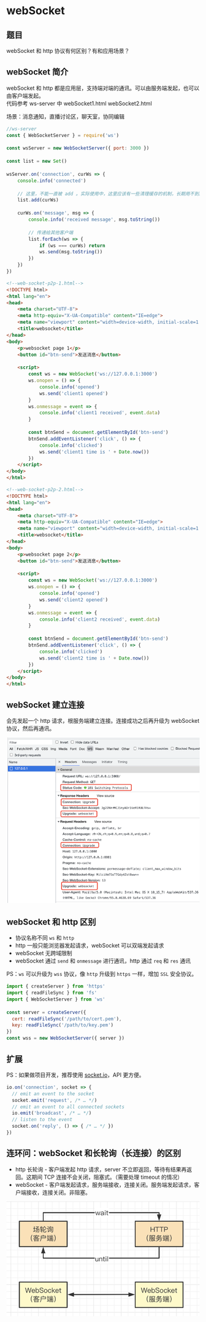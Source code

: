 # webSocket

## 题目

webSocket 和 http 协议有何区别？有和应用场景？

## webSocket 简介

webSocket 和 http 都是应用层，支持端对端的通讯。可以由服务端发起，也可以由客户端发起。<br>
代码参考 ws-server 中 webSocket1.html webSocket2.html

场景：消息通知，直播讨论区，聊天室，协同编辑

```js
//ws-server
const { WebSocketServer } = require('ws')

const wsServer = new WebSocketServer({ port: 3000 })

const list = new Set()

wsServer.on('connection', curWs => {
    console.info('connected')

    // 这里，不能一直被 add 。实际使用中，这里应该有一些清理缓存的机制，长期用不到的 ws 要被 delete
    list.add(curWs)

    curWs.on('message', msg => {
        console.info('received message', msg.toString())

        // 传递给其他客户端
        list.forEach(ws => {
            if (ws === curWs) return
            ws.send(msg.toString())
        })
    })
})
```
```html
<!--web-socket-p2p-1.html-->
<!DOCTYPE html>
<html lang="en">
<head>
    <meta charset="UTF-8">
    <meta http-equiv="X-UA-Compatible" content="IE=edge">
    <meta name="viewport" content="width=device-width, initial-scale=1.0">
    <title>websocket</title>
</head>
<body>
    <p>websocket page 1</p>
    <button id="btn-send">发送消息</button>

    <script>
        const ws = new WebSocket('ws://127.0.0.1:3000')
        ws.onopen = () => {
            console.info('opened')
            ws.send('client1 opened')
        }
        ws.onmessage = event => {
            console.info('client1 received', event.data)
        }

        const btnSend = document.getElementById('btn-send')
        btnSend.addEventListener('click', () => {
            console.info('clicked')
            ws.send('client1 time is ' + Date.now())
        })
    </script>
</body>
</html>
```
```html
<!--web-socket-p2p-2.html-->
<!DOCTYPE html>
<html lang="en">
<head>
    <meta charset="UTF-8">
    <meta http-equiv="X-UA-Compatible" content="IE=edge">
    <meta name="viewport" content="width=device-width, initial-scale=1.0">
    <title>websocket</title>
</head>
<body>
    <p>websocket page 2</p>
    <button id="btn-send">发送消息</button>

    <script>
        const ws = new WebSocket('ws://127.0.0.1:3000')
        ws.onopen = () => {
            console.info('opened')
            ws.send('client2 opened')
        }
        ws.onmessage = event => {
            console.info('client2 received', event.data)
        }

        const btnSend = document.getElementById('btn-send')
        btnSend.addEventListener('click', () => {
            console.info('clicked')
            ws.send('client2 time is ' + Date.now())
        })
    </script>
</body>
</html>
```
## webSocket 建立连接

会先发起一个 http 请求，根服务端建立连接。连接成功之后再升级为 webSocket 协议，然后再通讯。

![](./img/ws连接.png)

## webSocket 和 http 区别

- 协议名称不同 `ws` 和 `http`
- http 一般只能浏览器发起请求，webSocket 可以双端发起请求
- webSocket 无跨域限制
- webSocket 通过 `send` 和 `onmessage` 进行通讯，http 通过 `req` 和 `res` 通讯

PS：`ws` 可以升级为 `wss` 协议，像 `http` 升级到 `https` 一样，增加 `SSL` 安全协议。

```js
import { createServer } from 'https'
import { readFileSync } from 'fs'
import { WebSocketServer } from 'ws'

const server = createServer({
  cert: readFileSync('/path/to/cert.pem'),
  key: readFileSync('/path/to/key.pem')
})
const wss = new WebSocketServer({ server })
```

## 扩展

PS：如果做项目开发，推荐使用 [socket.io](https://www.npmjs.com/package/socket.io)，API 更方便。

```js
io.on('connection', socket => {
  // emit an event to the socket
  socket.emit('request', /* … */)
  // emit an event to all connected sockets
  io.emit('broadcast', /* … */)
  // listen to the event
  socket.on('reply', () => { /* … */ })
})
```

## 连环问：webSocket 和长轮询（长连接）的区别

- http 长轮询 - 客户端发起 http 请求，server 不立即返回，等待有结果再返回。这期间 TCP 连接不会关闭，阻塞式。（需要处理 timeout 的情况）
- webSocket - 客户端发起请求，服务端接收，连接关闭。服务端发起请求，客户端接收，连接关闭。非阻塞。

![](./img/长轮询.png)
